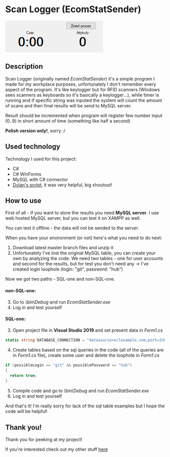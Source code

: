 # Scan Logger (EcomStatSender)
![It's a front pic!](https://github.com/alehee/EcomStatSender/blob/master/github_resources/github_front.png?raw=true)

## Description
Scan Logger (originally named *EcomStatSender*) it's a simple program I made for my workplace purposes, unfortunately I don't remember every aspect of the program. It's like keylogger but for RFID scanners (Windows sees scanners as keyboards so it's basically a keylogger...), while timer is running and if specific string was inputed the system will count the amount of scans and then final results will be send to MySQL server.

Result should be incremented when program will register few number input (0..9) in short amount of time (something like half a second)

**Polish version only!**, sorry :/

## Used technology
Technology I used for this project:
* C#
* C# WinForms
* MySQL with C# connector
* [Dylan's script](https://www.dylansweb.com/2014/10/low-level-global-keyboard-hook-sink-in-c-net/), it was very helpful, big shoutout!

## How to use
First of all - if you want to store the results you need **MySQL server**. I use web hosted MySQL server, but you can test it on XAMPP as well.

You can test it offline - the data will not be sended to the server.

When you have your environment (or not) here's what you need to do next:

  1. Download latest master branch files and unzip it
  2. Unfortunately I've lost the original MySQL table, you can create your own by analyzing the code. We need two tables - one for user accounts and second for the results, but for test you don't need any -> I've created login loophole (login: "git", password: "hub")
  
  Now we got two paths - SQL-one and non-SQL-one.
  
  #### non-SQL-one:
  
  3. Go to *\bin\Debug* and run *EcomStatSender.exe*
  4. Log in and test yourself
  
  #### SQL-one:
  
  3. Open project file in **Visual Studio 2019** and set present data in *Form1.cs*
  ```c#
  static string DATABASE_CONNECTION = "datasource=urlexample.com;port=3306;username=user;password=pass;database=database_name"; // Replace 'urlexample.com', 'user', 'pass', 'database' to your server connection options
  ```
  4. Create tables based on the sql queries in the code (all of the queries are in *Form1.cs* file), create some user and delete the loophole in *Form1.cs*
  ```c#
  if (possibleLogin == "git" && possiblePassword == "hub")
  {
    return true;
  }
  ```
  5. Compile code and go to *\bin\Debug* and run *EcomStatSender.exe*
  6. Log in and test yourself
  
And that's it! I'm really sorry for lack of the sql table examples but I hope the code will be helpful!
  
## Thank you!
Thank you for peeking at my project!

If you're interested check out my other stuff [here](https://github.com/alehee)

